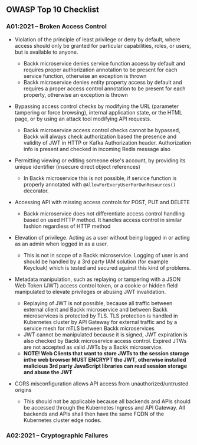 ## OWASP Top 10 Checklist

### A01:2021 – Broken Access Control

 - Violation of the principle of least privilege or deny by default, where access should only be granted for particular capabilities, roles, or users, but is available to anyone.
   - Backk microservice denies service function access by default and requires proper authorization annotation to be present for each service function, otherwise an exception is thrown
   - Backk microservice denies entity property access by default and requires a proper access control annotation to be present for each property, otherwise an exception is thrown

 - Bypassing access control checks by modifying the URL (parameter tampering or force browsing), internal application state, or the HTML page, or by using an attack tool modifying API requests.
   - Backk microservice access control checks cannot be bypassed, Backk will always check authorization based the presence and validity of JWT in HTTP or Kafka Authorization header. Authorization info is present and checked in incoming Redis message also

 - Permitting viewing or editing someone else's account, by providing its unique identifier (insecure direct object references)
   - In Backk microservice this is not possible, if service function is properly annotated with `@AllowForEveryUserForOwnResources()` decorator. 

 - Accessing API with missing access controls for POST, PUT and DELETE
   - Backk microservice does not differentiate access control handling based on used HTTP method. It handles access control in similar fashion regardless of HTTP method

 - Elevation of privilege. Acting as a user without being logged in or acting as an admin when logged in as a user.
   - This is not in scope of a Backk microservice. Logging of user is and should be handled by a 3rd party IAM solution (for example Keycloak) which is tested and secured against this kind of problems.

 - Metadata manipulation, such as replaying or tampering with a JSON Web Token (JWT) access control token, or a cookie or hidden field manipulated to elevate privileges or abusing JWT invalidation.
   - Replaying of JWT is not possible, because all traffic between external client and Backk microservice and between Backk microservices is protected by TLS. TLS protection is handled in Kubernetes cluster by API Gateway for external traffic and by a service mesh for mTLS between Backk microservices
   - JWT cannot be manipulated because it is signed, JWT expiration is also checked by Backk microservice access control. Expired JTWs are not accepted as valid JWTs by a Backk microservice.
   - **NOTE! Web Clients that want to store JWTs to the session storage inthe  web browser MUST ENCRYPT the JWT, otherwise installed malicious 3rd party JavaScript libraries can read session storage and abuse the JWT**
   
 - CORS misconfiguration allows API access from unauthorized/untrusted origins
   - This should not be applicable because all backends and APIs should be accessed through the Kubernetes Ingress and API Gateway. All backends and APIs shall then have the same FQDN of the Kubernetes cluster edge nodes.
   
### A02:2021 – Cryptographic Failures
